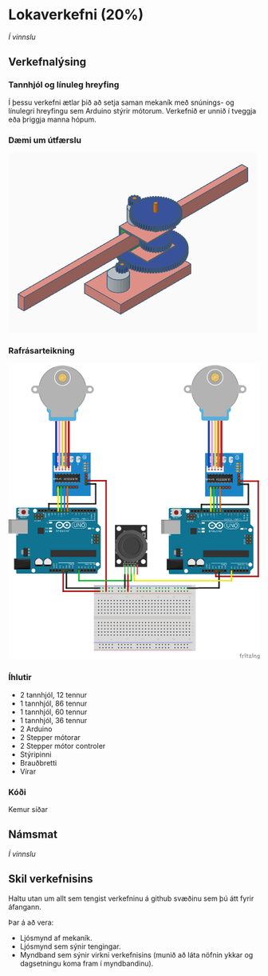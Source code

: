 # Lokaverkefni (20%)
_Í vinnslu_

## Verkefnalýsing

### Tannhjól og línuleg hreyfing

Í þessu verkefni ætlar þið að setja saman mekaník með snúnings- og línulegri hreyfingu sem Arduino stýrir mótorum. Verkefnið er unnið í tveggja eða þriggja manna hópum.


### Dæmi um útfærslu

![hönnun](../Myndir/lokav_V21.PNG)

### Rafrásarteikning

![rafrás](../Myndir/VESM1_lokaverkefni_v21_1.png)

### Íhlutir

- 2 tannhjól, 12 tennur
- 1 tannhjól, 86 tennur
- 1 tannhjól, 60 tennur
- 1 tannhjól, 36 tennur
- 2 Arduino
- 2 Stepper mótorar
- 2 Stepper mótor controler
- Stýripinni
- Brauðbretti
- Vírar

### Kóði

Kemur síðar

## Námsmat
_Í vinnslu_
<!--
- Samsetning á mekaník (40%)
- Tenging á mótorstýringum (40%)
- Virkni (20%)
-->

## Skil verkefnisins

Haltu utan um allt sem tengist verkefninu á github svæðinu sem þú átt fyrir áfangann.

Þar á að vera:

- Ljósmynd af mekaník.
- Ljósmynd sem sýnir tengingar.
- Myndband sem sýnir virkni verkefnisins (munið að láta nöfnin ykkar og dagsetningu koma fram í myndbandinu).
